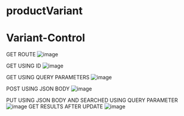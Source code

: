 # productVariant

# Variant-Control

GET ROUTE
![image](https://github.com/2003UJAN/Variant-Control/assets/113442287/15f0875b-b0c4-46c3-b3c7-7e9282b51b74)

GET USING ID
![image](https://github.com/2003UJAN/Variant-Control/assets/113442287/3a0b9713-548e-4c84-8412-d4c733fe2835)

GET USING QUERY PARAMETERS
![image](https://github.com/2003UJAN/Variant-Control/assets/113442287/70ef7a14-c266-4a61-a97e-eb2436449b9e)

POST USING JSON BODY
![image](https://github.com/2003UJAN/Variant-Control/assets/113442287/34734639-0564-4d4b-aeb8-957e948e65e7)

PUT USING JSON BODY AND SEARCHED USING QUERY PARAMETER
![image](https://github.com/2003UJAN/Variant-Control/assets/113442287/40131cea-50dd-43b3-82aa-1a065b856162)
GET RESULTS AFTER UPDATE
![image](https://github.com/2003UJAN/Variant-Control/assets/113442287/92fe77b4-4cbb-465f-a9ab-6c7a30304dd7)
